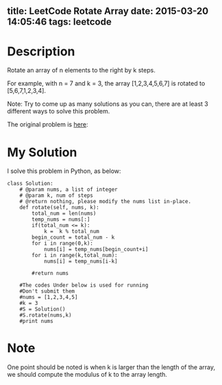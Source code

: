 title: LeetCode Rotate Array 
date: 2015-03-20 14:05:46
tags: leetcode
---

# Description
Rotate an array of n elements to the right by k steps.

For example, with n = 7 and k = 3, the array [1,2,3,4,5,6,7] is rotated to [5,6,7,1,2,3,4].

Note:
Try to come up as many solutions as you can, there are at least 3 different ways to solve this problem.

The original problem is [here](https://leetcode.com/problems/rotate-array/  "here"):  
<!--more-->

# My Solution
I solve this problem in Python, as below:

	class Solution:
		# @param nums, a list of integer
		# @param k, num of steps
		# @return nothing, please modify the nums list in-place.
		def rotate(self, nums, k):
			total_num = len(nums)
			temp_nums = nums[:]
			if(total_num <= k):
				k =  k % total_num
			begin_count = total_num - k
			for i in range(0,k):
				nums[i] = temp_nums[begin_count+i]
			for i in range(k,total_num):
				nums[i] = temp_nums[i-k]
	
			#return nums

		#The codes Under below is used for running
		#Don't submit them
		#nums = [1,2,3,4,5]
		#k = 3
		#S = Solution()
		#S.rotate(nums,k)
		#print nums

# Note
One point should be noted is when k is larger than the length of the array, we should compute the modulus of k to the array length.
